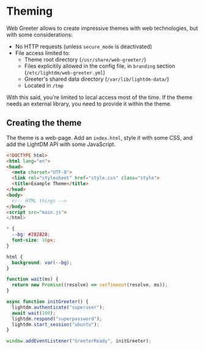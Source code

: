 # Theming

Web Greeter allows to create impressive themes with web technologies, but with
some considerations:

- No HTTP requests (unless `secure_mode` is deactivated)
- File access limited to:
  - Theme root directory (`/usr/share/web-greeter/`)
  - Files explicitily allowed in the config file, in `branding` section
    (`/etc/lightdm/web-greeter.yml`)
  - Greeter's shared data directory (`/var/lib/lightdm-data/`)
  - Located in `/tmp`

With this said, you're limited to local access most of the time. If the theme
needs an external library, you need to provide it within the theme.

## Creating the theme

The theme is a web-page. Add an `index.html`, style it with some CSS, and add
the LightDM API with some JavaScript.

```html
<!DOCTYPE html>
<html lang="en">
<head>
  <meta charset="UTF-8">
  <link rel="stylesheet" href="style.css" class="style">
  <title>Example Theme</title>
</head>
<body>
  <!-- HTML things -->
</body>
<script src="main.js">
</html>
```

```css
* {
  --bg: #282828;
  font-size: 16px;
}

html {
  background: var(--bg);
}
```

```javascript
function wait(ms) {
  return new Promise((resolve) => setTimeout(resolve, ms));
}

async function initGreeter() {
  lightdm.authenticate("superuser");
  await wait(100);
  lightdm.respond("superpassword");
  lightdm.start_session("ubuntu");
}

window.addEventListener("GreeterReady", initGreeter);
```

